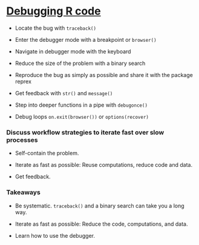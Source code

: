 
# [Debugging R code](https://rstats.wtf/debugging-r-code.html)

-   Locate the bug with `traceback()`

-   Enter the debugger mode with a breakpoint or `browser()`

-   Navigate in debugger mode with the keyboard

-   Reduce the size of the problem with a binary search

-   Reproduce the bug as simply as possible and share it with the
    package reprex

-   Get feedback with `str()` and `message()`

-   Step into deeper functions in a pipe with `debugonce()`

-   Debug loops `on.exit(browser())` or `options(recover)`

### Discuss workflow strategies to iterate fast over slow processes

-   Self-contain the problem.

-   Iterate as fast as possible: Reuse computations, reduce code and
    data.

-   Get feedback.

### Takeaways

-   Be systematic. `traceback()` and a binary search can take you a long
    way.

-   Iterate as fast as possible: Reduce the code, computations, and
    data.

-   Learn how to use the debugger.

